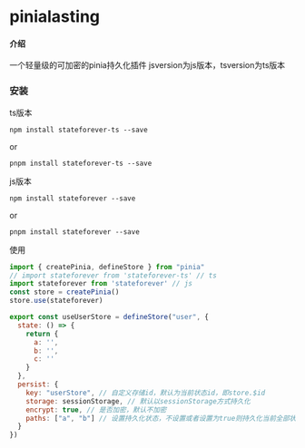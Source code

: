 # pinialasting

#### 介绍
一个轻量级的可加密的pinia持久化插件
jsversion为js版本，tsversion为ts版本

### 安装

ts版本

`npm install stateforever-ts --save`

or

`pnpm install stateforever-ts --save`

js版本

`npm install stateforever --save`

or

`pnpm install stateforever --save`

使用

```js
import { createPinia, defineStore } from "pinia"
// import stateforever from 'stateforever-ts' // ts
import stateforever from 'stateforever' // js
const store = createPinia()
store.use(stateforever)

export const useUserStore = defineStore("user", {
  state: () => {
    return {
      a: '',
      b: '',
      c: ''
    }
  },
  persist: {
    key: "userStore", // 自定义存储id，默认为当前状态id，即store.$id
    storage: sessionStorage, // 默认以sessionStorage方式持久化
    encrypt: true, // 是否加密，默认不加密
    paths: ["a", "b"] // 设置持久化状态，不设置或者设置为true则持久化当前全部状态
  }
})

```